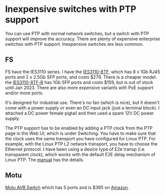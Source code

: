 # Inexpensive switches with PTP support

You can use PTP with normal network switches, but a switch with PTP support will improve the accuracy. There are plenty of expensive enterprise switches with PTP support. Inexpensive switches are less common.

## FS

FS have the IES3110 series. I have the [IES3110-8TF](https://www.fs.com/products/138510.html), which has 8 x 1Gb RJ45 ports and 2 x 2.5Gb SFP ports, and costs $279. There is a cheaper model: the [IES3110-8TF-R](https://www.fs.com/products/148180.html) has 1Gb SFP ports and costs $159, but is out of stock until Jan 2023. There are also more expensive variants with PoE support and/or more ports.

It's designed for industrial use. There's no fan (which is nice), but it doesn't come with a power supply or even an DC input jack (just a terminal block). I attached a DC power female pigtail and then used a spare 12V DC power supply.

The PTP support has to be enabled by adding a PTP clock from the PTP page in the Web UI, which is under Switching. You have to make sure that the clock uses the same transport you have configured for Linux PTP. For example, with the Linux PTP L2 network transport, you have to choose the Ethernet protocol. I have been using a device type of E2e transp (i.e. transparent clock), which works with the default E2E delay mechanism of Linux PTP. The [manual](https://resource.fs.com/mall/file/user_manual/ies3110-8tf-and-ies3110-8tf-p-switches-configuration-guide.pdf) has the details.

## Motu

[Motu AVB Switch](https://motu.com/en-us/products/avb/avb-switch/) which has 5 ports and is $395 on [Amazon](https://www.amazon.com/MOTU-AVB-Switch-5-Port-Bridging/dp/B00M8IA7AU).
